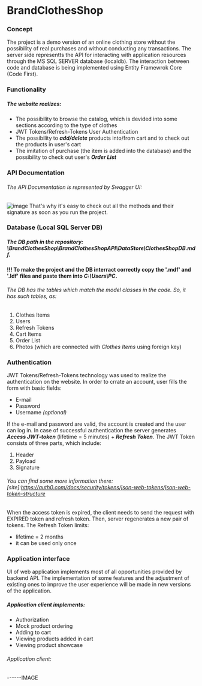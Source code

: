 # BrandClothesShop

### Concept
The project is a demo version of an online clothing store without the possibility of real purchases and without conducting any transactions. The server side representts the API for interacting with application resources through the MS SQL SERVER database (localdb). The interaction between code and database is being implemented using Entity Framewrok Core (Code First).
### Functionality
##### The website realizes:
- The possibility to browse the catalog, which is devided into some sections according to the type of clothes
- JWT Tokens/Refresh-Tokens User Authentication
- The possibility to ***add/delete*** products into/from cart and to check out the products in user's cart
- The imitation of purchase (the item is added into the database) and the possibility to check out user's ***Order List***
### API Documentation
###### The API Documentation is represented by Swagger UI:
![image](https://user-images.githubusercontent.com/75939461/148089373-7f922115-573b-404e-970f-7a799caecf89.png)
That's why it's easy to check out all the methods and their signature as soon as you run the project.
### Database (Local SQL Server DB)
##### The DB path in the repository: ***\BrandClothesShop\BrandClothesShopAPI\DataStore\ClothesShopDB.mdf***.
#### **!!! To make the project and the DB interract correctly copy the '.mdf' and '.ldf' files and paste them into ***C:\\Users\PC***.**
###### The DB has the tables which match the model classes in the code. So, it has such tables, as:
1. Clothes Items
2. Users
3. Refresh Tokens
4. Cart Items
5. Order List
6. Photos (which are connected with *Clothes Items* using foreign key)
### Authentication
JWT Tokens/Refresh-Tokens technology was used to realize the authentication on the website. In order to crrate an account, user fills the form with basic fields:
- E-mail
- Password
- Username *(optional)*

If the e-mail and password are valid, the account is created and the user can log in. In case of successful authentication the server generates ***Access JWT-token*** (lifetime = 5 minutes) + ***Refresh Token***. The JWT Token consists of three parts, which include:
1. Header
2. Payload
3. Signature

###### You can find some more information there: [site]:https://auth0.com/docs/security/tokens/json-web-tokens/json-web-token-structure
When the access token is expired, the client needs to send the request with EXPIRED token and refresh token. Then, server regenerates a new pair of tokens. The Refresh Token limits:
- lifetime = 2 months
- it can be used only once

### Application interface
UI of web application implements most of all opportunities provided by backend API. The implementation of some features and the adjustment of existing ones to improve the user experience will be made in new versions of the application.

##### Application client implements:
- Authorization
- Mock product ordering
- Adding to cart
- Viewing products added in cart
- Viewing product showcase

###### Application client:
------IMAGE

